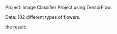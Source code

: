 Project: Image Classifier Project using TensorFlow.


Data:
102 different types of flowers.


the result:



